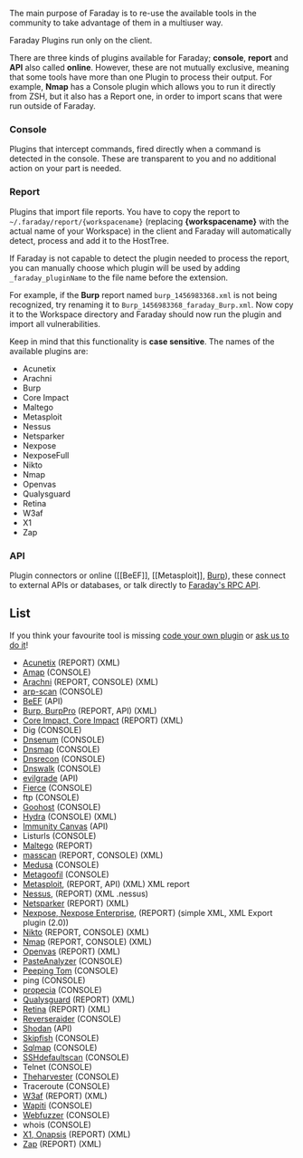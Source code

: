 The main purpose of Faraday is to re-use the available tools in the community to take advantage of them in a multiuser way.

Faraday Plugins run only on the client.

<a name="types"></a>
There are three kinds of plugins available for Faraday; **console**, **report** and **API** also called **online**. However, these are not mutually exclusive, meaning that some tools have more than one Plugin to process their output. For example, **Nmap** has a Console plugin which allows you to run it directly from ZSH, but it also has a Report one, in order to import scans that were run outside of Faraday.

### Console

Plugins that intercept commands, fired directly when a command is detected in the console. These are transparent to you and no additional action on your part is needed.

### Report

Plugins that import file reports. You have to copy the report to ```~/.faraday/report/{workspacename}``` (replacing **{workspacename}** with the actual name of your Workspace) in the client and Faraday will automatically detect, process and add it to the HostTree.

If Faraday is not capable to detect the plugin needed to process the report, you can manually choose which plugin will be used by adding ```_faraday_pluginName``` to the file name before the extension.

For example, if the **Burp** report named ```burp_1456983368.xml``` is not being recognized, try renaming it to ```Burp_1456983368_faraday_Burp.xml```. Now copy it to the Workspace directory and Faraday should now run the plugin and import all vulnerabilities.

Keep in mind that this functionality is **case sensitive**. The names of the available plugins are:


* Acunetix
* Arachni
* Burp
* Core Impact
* Maltego
* Metasploit
* Nessus 
* Netsparker
* Nexpose
* NexposeFull
* Nikto
* Nmap
* Openvas
* Qualysguard
* Retina
* W3af
* X1
* Zap


### API

Plugin connectors or online ([[BeEF]], [[Metasploit]], [Burp](https://github.com/infobyte/faraday/wiki/Burp-proxy-extender)), these connect to external APIs or databases, or talk directly to [Faraday's RPC API](https://github.com/infobyte/faraday/wiki/APIs).

## List

If you think your favourite tool is missing [code your own plugin](https://github.com/infobyte/faraday/wiki/Basic-plugin-development) or [ask us to do it](https://github.com/infobyte/faraday/issues/new)!


* [Acunetix](https://twitter.com/acunetix) (REPORT) (XML)
* [Amap](https://www.thc.org/thc-amap/) (CONSOLE)
* [Arachni](https://twitter.com/ArachniScanner) (REPORT, CONSOLE) (XML)
* [arp-scan](http://linux.die.net/man/1/arp-scan) (CONSOLE)
* [BeEF](https://twitter.com/beefproject) (API)
* [Burp, BurpPro](https://twitter.com/Burp_Suite) (REPORT, API) (XML)
* [Core Impact, Core Impact](https://twitter.com/CoreSecurity) (REPORT) (XML)
* Dig (CONSOLE)
* [Dnsenum](https://github.com/fwaeytens/dnsenum) (CONSOLE)
* [Dnsmap](https://github.com/makefu/dnsmap) (CONSOLE)
* [Dnsrecon](https://github.com/darkoperator/dnsrecon) (CONSOLE)
* [Dnswalk](https://github.com/leebaird/discover) (CONSOLE)
* [evilgrade](http://twitter.com/infobytesec) (API)
* [Fierce](http://tools.kali.org/information-gathering/fierce) (CONSOLE)
* ftp (CONSOLE)
* [Goohost](http://www.aldeid.com/wiki/Goohost) (CONSOLE)
* [Hydra](https://www.thc.org/thc-hydra) (CONSOLE) (XML)
* [Immunity Canvas](http://www.immunityinc.com/products/canvas/) (API)
* Listurls (CONSOLE)
* [Maltego](https://www.paterva.com/web6/products/maltego.php) (REPORT)
* [masscan](https://twitter.com/ErrataRob) (REPORT, CONSOLE) (XML)
* [Medusa](http://h.foofus.net/?page_id=51 ) (CONSOLE)
* [Metagoofil](https://code.google.com/p/metagoofil/downloads/list) (CONSOLE)
* [Metasploit](https://twitter.com/metasploit), (REPORT, API) (XML) XML report
* [Nessus](https://twitter.com/tenablesecurity), (REPORT) (XML .nessus)
* [Netsparker](https://twitter.com/Netsparker) (REPORT) (XML)
* [Nexpose, Nexpose Enterprise](https://twitter.com/rapid7), (REPORT) (simple XML, XML Export plugin (2.0))
* [Nikto](https://cirt.net/Nikto2) (REPORT, CONSOLE) (XML)
* [Nmap](https://twitter.com/nmap) (REPORT, CONSOLE) (XML)
* [Openvas](https://twitter.com/openvas) (REPORT) (XML)
* [PasteAnalyzer](https://github.com/Ezequieltbh/pasteAnalyzer) (CONSOLE)
* [Peeping Tom](https://bitbucket.org/LaNMaSteR53/peepingtom/) (CONSOLE)
* ping (CONSOLE)
* [propecia](http://packetstormsecurity.com/files/14232/propecia.c.html) (CONSOLE)
* [Qualysguard](https://www.qualys.com/) (REPORT) (XML)
* [Retina](http://www.beyondtrust.com/Products/RetinaNetworkSecurityScanner/) (REPORT) (XML)
* [Reverseraider](http://sourceforge.net/projects/complemento/files/) (CONSOLE)
* [Shodan](https://twitter.com/shodanhq) (API)
* [Skipfish](https://code.google.com/p/skipfish/) (CONSOLE)
* [Sqlmap](https://twitter.com/sqlmap) (CONSOLE)
* [SSHdefaultscan](https://github.com/atarantini/sshdefaultscan) (CONSOLE)
* Telnet (CONSOLE)
* [Theharvester](https://github.com/laramies/theHarvester) (CONSOLE)
* Traceroute (CONSOLE)
* [W3af](https://twitter.com/w3af) (REPORT) (XML)
* [Wapiti](http://wapiti.sourceforge.net/) (CONSOLE)
* [Webfuzzer](http://gunzip.altervista.org/g.php?f=projects#webfuzzer) (CONSOLE)
* whois (CONSOLE)
* [X1, Onapsis](https://twitter.com/onapsis) (REPORT) (XML)
* [Zap](https://twitter.com/zaproxy) (REPORT) (XML)

